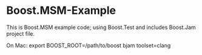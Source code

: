 Boost.MSM-Example
=================

This is Boost.MSM example code; using Boost.Test and includes Boost.Jam project file.

On Mac:
    export BOOST_ROOT=/path/to/boost
    bjam toolset=clang
